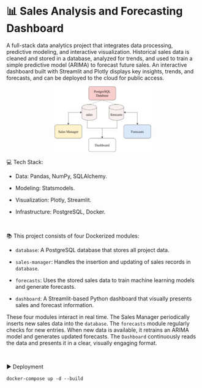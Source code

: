 # :bar_chart: Sales Analysis and Forecasting Dashboard

A full-stack data analytics project that integrates data processing, predictive modeling, and interactive visualization. Historical sales data is cleaned and stored in a database, analyzed for trends, and used to train a simple predictive model (ARIMA) to forecast future sales. An interactive dashboard built with Streamlit and Plotly displays key insights, trends, and forecasts, and can be deployed to the cloud for public access.

<p align="center">
    <img src="https://raw.githubusercontent.com/RafaAyGar/sales-dashboard/main/docs/scheme-project-sales-dashboard.png" width="50%" alt="Project scheme" /></a>
</p>

:computer: Tech Stack:

* Data: Pandas, NumPy, SQLAlchemy.

* Modeling: Statsmodels.

* Visualization: Plotly, Streamlit.

* Infrastructure: PostgreSQL, Docker.
<br>

:books: This project consists of four Dockerized modules:

* ``database``: A PostgreSQL database that stores all project data.

* ``sales-manager``: Handles the insertion and updating of sales records in ``database``.

* ``forecasts``: Uses the stored sales data to train machine learning models and generate forecasts.

* ``dashboard``: A Streamlit-based Python dashboard that visually presents sales and forecast information.

These four modules interact in real time. The Sales Manager periodically inserts new sales data into the ``database``. The ``forecasts`` module regularly checks for new entries. When new data is available, it retrains an ARIMA model and generates updated forecasts. The ``Dashboard`` continuously reads the data and presents it in a clear, visually engaging format.

<br>

:arrow_forward: Deployment
```
docker-compose up -d --build
```
